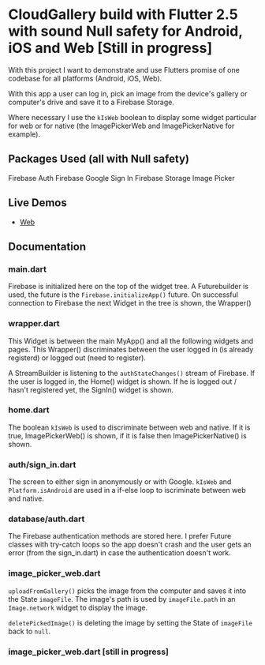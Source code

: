 # CloudGallery build with Flutter 2.5 with sound Null safety for Android, iOS and Web [Still in progress]

With this project I want to demonstrate and use Flutters promise of one codebase for all platforms (Android, iOS, Web).

With this app a user can log in, pick an image from the device's gallery or computer's drive and save it to a Firebase Storage. 

Where necessary I use the `kIsWeb` boolean to display some widget particular for web or for native (the ImagePickerWeb and ImagePickerNative for example).

## Packages Used (all with Null safety)

Firebase Auth
Firebase Google Sign In
Firebase Storage
Image Picker

## Live Demos

- [Web](https://flutterwebapps.com/portfolio/cloud-gallery/#/)

## Documentation

### main.dart
Firebase is initialized here on the top of the widget tree. A Futurebuilder is used, the future is the `Firebase.initializeApp()` future. On successful connection to Firebase the next Widget in the tree is shown, the Wrapper()

### wrapper.dart
This Widget is between the main MyApp() and all the following widgets and pages. This Wrapper() discriminates between the user logged in (is already registerd) or logged out (need to register).

A StreamBuilder is listening to the `authStateChanges()` stream of Firebase. If the user is logged in, the Home() widget is shown. If he is logged out / hasn't registered yet, the SignIn() widget is shown.

### home.dart
The boolean `kIsWeb` is used to discriminate between web and native. If it is true, ImagePickerWeb() is shown, if it is false then ImagePickerNative() is shown.

### auth/sign_in.dart
The screen to either sign in anonymously or with Google. `kIsWeb` and `Platform.isAndroid` are used in a if-else loop to iscriminate between web and native.

### database/auth.dart
The Firebase authentication methods are stored here. I prefer Future classes with try-catch loops so the app doesn't crash and the user gets an error (from the sign_in.dart) in case the authentication doesn't work.

### image_picker_web.dart
`uploadFromGallery()` picks the image from the computer and saves it into the State `imageFile`. The image's path is used by `imageFile.path` in an `Image.network` widget to display the image. 

`deletePickedImage()` is deleting the image by setting the State of `imageFile` back to `null`.

### image_picker_web.dart [still in progress]


